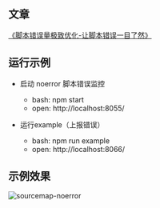 ## 文章
[《脚本错误量极致优化-让脚本错误一目了然》](https://github.com/joeyguo/blog/issues/14)

## 运行示例

* 启动 noerror 脚本错误监控

  - bash: npm start
  - open: http://localhost:8055/

* 运行example（上报错误）

  - bash: npm run example
  - open: http://localhost:8066/ 

## 示例效果

![sourcemap-noerror](https://cloud.githubusercontent.com/assets/10385585/25645140/056626d6-2fde-11e7-9163-38e6621ec1a4.gif)
